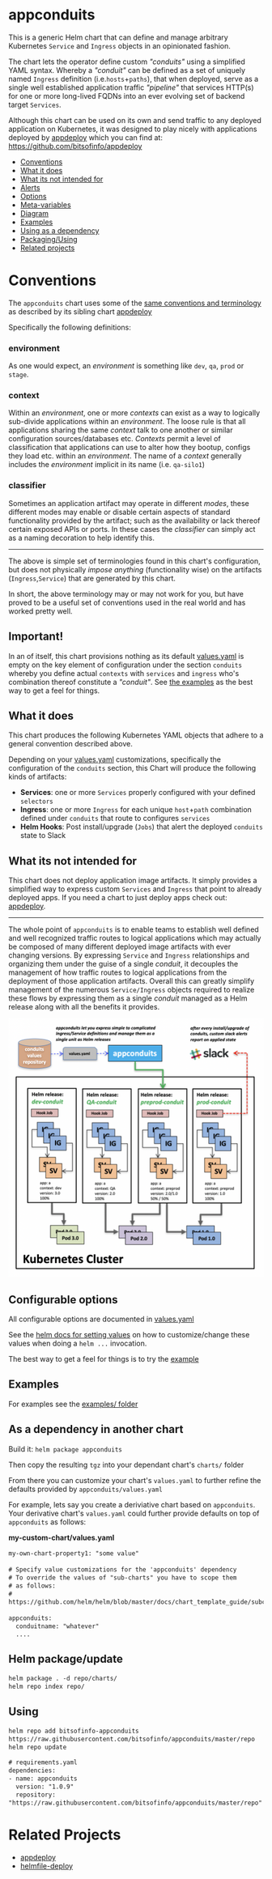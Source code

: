 # appconduits

This is a generic Helm chart that can define and manage arbitrary Kubernetes `Service` and `Ingress` objects in an opinionated fashion.

The chart lets the operator define custom *"conduits"* using a simplified YAML syntax. Whereby a *"conduit"* can be defined as a set of uniquely named `Ingress` definition (i.e.`hosts`+`paths`), that when deployed, serve as a single well established application traffic *"pipeline"* that services HTTP(s) for one or more long-lived FQDNs into an ever evolving set of backend target `Services`.

Although this chart can be used on its own and send traffic to any deployed application on Kubernetes, it was designed to play nicely with applications deployed by [appdeploy](https://github.com/bitsofinfo/appdeploy) which you can find at: https://github.com/bitsofinfo/appdeploy

* [Conventions](#convention)
* [What it does](#does)
* [What its not intended for](#doesnot)
* [Alerts](#alerts)
* [Options](#options)
* [Meta-variables](#metavar)
* [Diagram](#diag)
* [Examples](examples/)
* [Using as a dependency](#dependency)
* [Packaging/Using](#pack)
* [Related projects](#related)

# <a id="convention"></a>Conventions

The `appconduits` chart uses some of the [same conventions and terminology](https://github.com/bitsofinfo/appdeploy#convention) as described by its sibling chart [appdeploy](https://github.com/bitsofinfo/appdeploy)

Specifically the following definitions:

### environment
As one would expect, an *environment* is something like `dev`, `qa`, `prod` or `stage`.

### context
Within an *environment*, one or more *contexts* can exist as a way to logically sub-divide applications within an *environment*. The loose rule is that all applications sharing the same *context* talk to one another or similar configuration sources/databases etc. *Contexts* permit a level of classification that applications can use to alter how they bootup, configs they load etc. within an *environment*. The name of a *context* generally includes the *environment* implicit in its name (i.e. `qa-silo1`)

### classifier
Sometimes an application artifact may operate in different *modes*, these different modes may enable or disable certain aspects of standard functionality provided by the artifact; such as the availability or lack thereof certain exposed APIs or ports. In these cases the *classifier* can simply act as a naming decoration to help identify this.

---

The above is simple set of terminologies found in this chart's configuration, but does not physically *impose anything* (functionality wise) on the artifacts (`Ingress`,`Service`) that are generated by this chart.

In short, the above terminology may or may not work for you, but have proved to be a useful set of conventions used in the real world and has worked pretty well.

## Important!

In an of itself, this chart provisions nothing as its default [values.yaml](values.yaml) is empty on the key element of configuration
under the section `conduits` whereby you define actual `contexts` with `services` and `ingress` who's combination thereof constitute a *"conduit"*. See [the examples](examples/) as the best way to get a feel for things.

## <a id="does"></a>What it does

This chart produces the following Kubernetes YAML objects that adhere to a general convention described above.

Depending on your [values.yaml](values.yaml) customizations, specifically the configuration of the `conduits` section, this Chart will produce the following kinds of artifacts:

* **Services**: one or more `Services` properly configured with your defined `selectors`
* **Ingress**: one or more `Ingress` for each unique `host`+`path` combination defined under `conduits` that route to configures `services`
* **Helm Hooks**: Post install/upgrade (`Jobs`) that alert the deployed `conduits` state to Slack

## <a id="doesnot"></a>What its not intended for

This chart does not deploy application image artifacts. It simply provides a simplified way to express custom `Services` and `Ingress` that point to already deployed apps. If you need a chart to just deploy apps check out: [appdeploy](https://github.com/bitsofinfo/appdeploy).

---

The whole point of `appconduits` is to enable teams to establish well defined and well recognized traffic routes to logical applications which may actually be composed of many different deployed image artifacts with ever changing versions. By expressing `Service` and `Ingress` relationships and organizing them under the guise of a single *conduit*, it decouples the management of how traffic routes to logical applications from the deployment of those application artifacts. Overall this can greatly simplify management of the numerous `Service/Ingress` objects required to realize these flows by expressing them as a single *conduit* managed as a Helm release along with all the benefits it provides.

<a id="diag"></a>![Diagram of appdeploy](/docs/diag.png "Diagram1")

## <a id="options"></a>Configurable options

All configurable options are documented in [values.yaml](values.yaml)

See the [helm docs for setting values](https://github.com/helm/helm/blob/master/docs/chart_best_practices/values.md)
on how to customize/change these values when doing a `helm ...` invocation.

The best way to get a feel for things is to try the [example](examples/)

## Examples

For examples see the [examples/ folder](examples/)

## <a id="dependency"></a>As a dependency in another chart

Build it: `helm package appconduits`

Then copy the resulting `tgz` into your dependant chart's `charts/` folder

From there you can customize your chart's `values.yaml` to further refine the
defaults provided by `appconduits/values.yaml`

For example, lets say you create a deriviative chart based on `appconduits`.
Your derivative chart's `values.yaml` could further provide defaults on top
of `appconduits` as follows:

**my-custom-chart/values.yaml**
```
my-own-chart-property1: "some value"

# Specify value customizations for the 'appconduits' dependency
# To override the values of "sub-charts" you have to scope them
# as follows:
# https://github.com/helm/helm/blob/master/docs/chart_template_guide/subcharts_and_globals.md

appconduits:
  conduitname: "whatever"
  ....

```


## <a id="pack"></a>Helm package/update

```
helm package . -d repo/charts/
helm repo index repo/
```

## Using

```
helm repo add bitsofinfo-appconduits https://raw.githubusercontent.com/bitsofinfo/appconduits/master/repo
helm repo update
```

```
# requirements.yaml
dependencies:
- name: appconduits
  version: "1.0.9"
  repository: "https://raw.githubusercontent.com/bitsofinfo/appconduits/master/repo"
```

# <a id="related"></a>Related Projects

* [appdeploy](https://github.com/bitsofinfo/appdeploy)
* [helmfile-deploy](https://github.com/bitsofinfo/helmfile-deploy)
